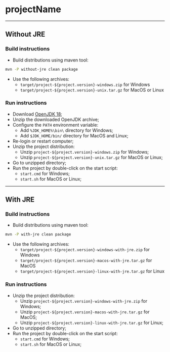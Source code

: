 # projectName

-----------------------------------------------------------------------------------

## Without JRE

### Build instructions

- Build distributions using maven tool:

```bash
mvn -P without-jre clean package
```

- Use the following archives:
    - `target/project-${project.version}-windows.zip` for Windows
    - `target/project-${project.version}-unix.tar.gz` for MacOS or Linux

### Run instructions

- Download [OpenJDK 18](https://jdk.java.net/java-se-ri/18);
- Unzip the downloaded OpenJDK archive;
- Configure the `PATH` environment variable:
    - Add `%JDK_HOME%\bin\` directory for Windows;
    - Add `$JDK_HOME/bin/` directory for MacOS and Linux;
- Re-login or restart computer;
- Unzip the project distribution:
    - Unzip `project-${project.version}-windows.zip` for Windows;
    - Unzip `project-${project.version}-unix.tar.gz` for MacOS or Linux;
- Go to unzipped directory;
- Run the project by double-click on the start script:
    - `start.cmd` for Windows;
    - `start.sh` for MacOS or Linux;

-----------------------------------------------------------------------------------

## With JRE

### Build instructions

- Build distributions using maven tool:

```bash
mvn -P with-jre clean package
```

- Use the following archives:
    - `target/project-${project.version}-windows-with-jre.zip` for Windows
    - `target/project-${project.version}-macos-with-jre.tar.gz` for MacOS
    - `target/project-${project.version}-linux-with-jre.tar.gz` for Linux

### Run instructions

- Unzip the project distribution:
    - Unzip `project-${project.version}-windows-with-jre.zip` for Windows;
    - Unzip `project-${project.version}-macos-with-jre.tar.gz` for MacOS;
    - Unzip `project-${project.version}-linux-with-jre.tar.gz` for Linux;
- Go to unzipped directory;
- Run the project by double-click on the start script:
    - `start.cmd` for Windows;
    - `start.sh` for MacOS or Linux;